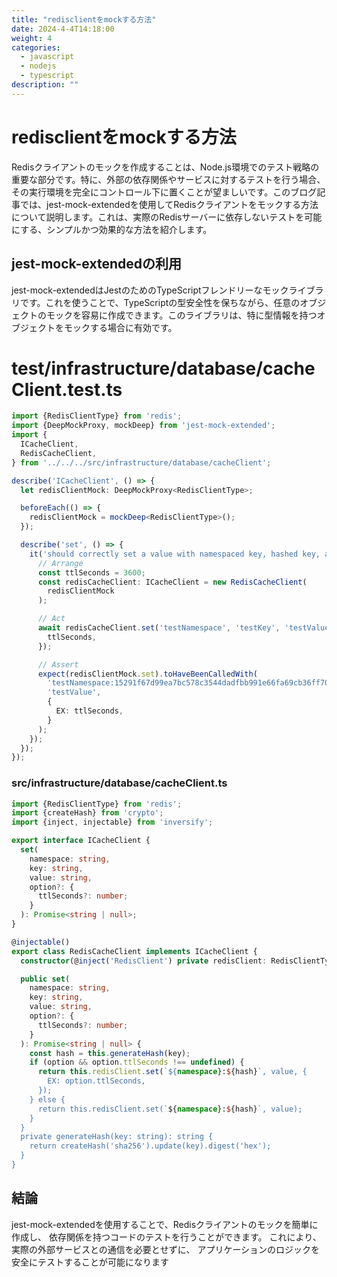 ```yaml
---
title: "redisclientをmockする方法"
date: 2024-4-4T14:18:00
weight: 4
categories:
  - javascript
  - nodejs
  - typescript
description: ""
---
```


# redisclientをmockする方法

Redisクライアントのモックを作成することは、Node.js環境でのテスト戦略の重要な部分です。特に、外部の依存関係やサービスに対するテストを行う場合、その実行環境を完全にコントロール下に置くことが望ましいです。このブログ記事では、jest-mock-extendedを使用してRedisクライアントをモックする方法について説明します。これは、実際のRedisサーバーに依存しないテストを可能にする、シンプルかつ効果的な方法を紹介します。

## jest-mock-extendedの利用

jest-mock-extendedはJestのためのTypeScriptフレンドリーなモックライブラリです。これを使うことで、TypeScriptの型安全性を保ちながら、任意のオブジェクトのモックを容易に作成できます。このライブラリは、特に型情報を持つオブジェクトをモックする場合に有効です。

# test/infrastructure/database/cacheClient.test.ts

```typescript
import {RedisClientType} from 'redis';
import {DeepMockProxy, mockDeep} from 'jest-mock-extended';
import {
  ICacheClient,
  RedisCacheClient,
} from '../../../src/infrastructure/database/cacheClient';

describe('ICacheClient', () => {
  let redisClientMock: DeepMockProxy<RedisClientType>;

  beforeEach(() => {
    redisClientMock = mockDeep<RedisClientType>();
  });

  describe('set', () => {
    it('should correctly set a value with namespaced key, hashed key, and ttl', async () => {
      // Arrange
      const ttlSeconds = 3600;
      const redisCacheClient: ICacheClient = new RedisCacheClient(
        redisClientMock
      );

      // Act
      await redisCacheClient.set('testNamespace', 'testKey', 'testValue', {
        ttlSeconds,
      });

      // Assert
      expect(redisClientMock.set).toHaveBeenCalledWith(
        'testNamespace:15291f67d99ea7bc578c3544dadfbb991e66fa69cb36ff70fe30e798e111ff5f',
        'testValue',
        {
          EX: ttlSeconds,
        }
      );
    });
  });
});

```

### src/infrastructure/database/cacheClient.ts

```typescript
import {RedisClientType} from 'redis';
import {createHash} from 'crypto';
import {inject, injectable} from 'inversify';

export interface ICacheClient {
  set(
    namespace: string,
    key: string,
    value: string,
    option?: {
      ttlSeconds?: number;
    }
  ): Promise<string | null>;
}

@injectable()
export class RedisCacheClient implements ICacheClient {
  constructor(@inject('RedisClient') private redisClient: RedisClientType) {}

  public set(
    namespace: string,
    key: string,
    value: string,
    option?: {
      ttlSeconds?: number;
    }
  ): Promise<string | null> {
    const hash = this.generateHash(key);
    if (option && option.ttlSeconds !== undefined) {
      return this.redisClient.set(`${namespace}:${hash}`, value, {
        EX: option.ttlSeconds,
      });
    } else {
      return this.redisClient.set(`${namespace}:${hash}`, value);
    }
  }
  private generateHash(key: string): string {
    return createHash('sha256').update(key).digest('hex');
  }
}

```

## 結論

jest-mock-extendedを使用することで、Redisクライアントのモックを簡単に作成し、
依存関係を持つコードのテストを行うことができます。
これにより、実際の外部サービスとの通信を必要とせずに、
アプリケーションのロジックを安全にテストすることが可能になります
